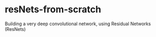 # resNets-from-scratch
Building a very deep convolutional network, using Residual Networks (ResNets)
